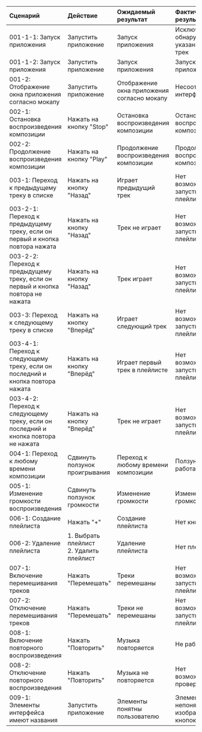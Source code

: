 | Cценарий | Действие | Ожидаемый результат | Фактический результат | Оценка |
|:---|:---|:---|:---|:---|
| 001-1-1: Запуск приложения | Запустить приложение | Запуск приложения | Исключение. Не обнаружил указанный в коде трек | Тест не пройден |
| 001-1-2: Запуск приложения | Запустить приложение | Запуск приложения | Запуск приложения | Тест пройден |
| 001-2: Отображение окна приложения согласно мокапу | Запустить приложение | Отображение окна приложения согласно мокапу | Несоответствие интерфейса | Тест не пройден |
| 002-1: Остановка воспроизведения композиции | Нажать на кнопку "Stop" | Остановка воспроизведения композиции | Остановка воспроизведения композиции | Тест пройден |
| 002-2: Продолжение воспроизведения композиции | Нажать на кнопку "Play" | Продолжение воспроизведения композиции | Продолжение воспроизведения композиции | Тест пройден |
| 003-1: Переход к предыдущему треку в списке | Нажать на кнопку "Назад" | Играет предыдущий трек | Нет возможности запустить плейлист | Тест не пройден |
| 003-2-1: Переход к предыдущему треку, если он первый и кнопка повтора нажата | Нажать на кнопку "Назад" | Трек не играет | Нет возможности запустить плейлист | Тест не пройден |
| 003-2-2: Переход к предыдущему треку, если он первый и кнопка повтора не нажата | Нажать на кнопку "Назад" | Трек играет | Нет возможности запустить плейлист | Тест не пройден |
| 003-3: Переход к следующему треку в списке | Нажать на кнопку "Вперёд" | Играет следующий трек | Нет возможности запустить плейлист | Тест не пройден |
| 003-4-1: Переход к следующему треку, если он последний и кнопка повтора нажата | Нажать на кнопку "Вперёд" | Играет первый трек в плейлисте | Нет возможности запустить плейлист | Тест не пройден |
| 003-4-2: Переход к следующему треку, если он последний и кнопка повтора не нажата | Нажать на кнопку "Вперёд" | Трек не играет | Нет возможности запустить плейлист | Тест не пройден |
| 004-1: Переход к любому времени композиции | Сдвинуть ползунок проигрывания | Переход к любому времени композиции | Ползунок не работает | Тест не пройден |
| 005-1: Изменение громкости воспроизведения | Сдвинуть ползунок громкости | Изменение громкости | Изменение громкости | Тест пройден |
| 006-1: Создание плейлиста | Нажать "+" | Создание плейлиста | Нет кнопки | Тест не пройден |
| 006-2: Удаление плейлиста | 1. Выбрать плейлист <br/> 2. Удалить плейлист | Удаление плейлиста | Нет плейлистов | Тест не пройден |
| 007-1: Включение перемешивания треков | Нажать "Перемешать" | Треки перемешаны | Нет возможности запустить плейлист | Тест не пройден |
| 007-2: Отключение перемешивания треков | Нажать "Перемешать" | Треки не перемешаны | Нет возможности запустить плейлист | Тест не пройден |
| 008-1: Включение повторного воспроизведения | Нажать "Повторить" | Музыка повторяется | Не работает | Тест не пройден |
| 008-2: Отключение повторного воспроизведения | Нажать "Повторить" | Музыка не повторяется | Нет возможности проверить | Тест не пройден |
| 009-1: Элементы интерфейса имеют названия | Запустить приложение | Элементы понятны пользователю | Элементы непонятны, нет изображений кнопок | Тест не пройден |
